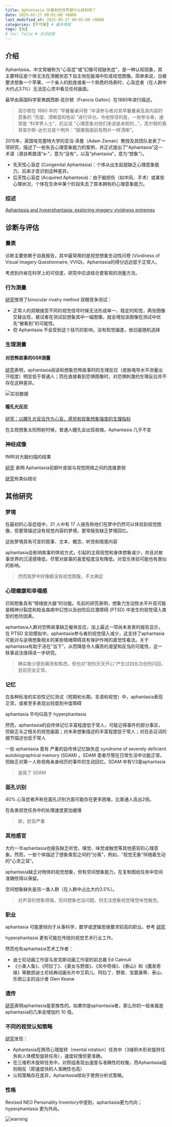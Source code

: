 ```yaml
---
title: Aphantasia 你看到的世界是什么样的呢？
date: 2025-05-17 00:01:00 +0800
last_modified_at: 2025-05-17 00:02:00 +0800
categories: [不可解] # 最多两层
tags: [我]
# toc: false # 关闭目录
---
```


## 介绍

Aphantasia，中文常被称为“心盲症”或“幻像可视缺失症”，是一种认知现象，其主要特征是个体无法在清醒状态下自主地在脑海中形成视觉图像。简单来说，当被要求想象一个苹果、一个亲人的脸庞或者一个熟悉的场景时，心盲症者（在人群中大约占3.1%）无法在心灵中看见任何画面。

最早由英国科学家弗朗西斯·高尔顿（Francis Galton）在1880年进行描述。

> 高尔顿在 1880 年的 “早餐餐桌问卷 ”中请参与者对其早餐餐桌及其内容的意象的 “亮度、清晰度和色彩 ”进行评分。令他惊讶的是，一些参与者，通常是 “科学界人士”，抗议说 “心理意象对他们来说是未知的...”。高尔顿的表哥查尔斯-达尔文是个例外：“就像我面前有照片一样清晰”。

2015年，英国埃克塞特大学的亚当·泽曼（Adam Zeman）教授及其团队发表了一项研究，描述了一些失去心理意象能力的案例，并正式提出了“Aphantasia”这一术语（源自希腊语“a-”，意为“没有”，以及“phantasia”，意为“想象”）。

- 先天性心盲症 (Congenital Aphantasia)：个体从出生起就缺乏心理意象能力，后来才意识到这种差异。
- 后天性心盲症 (Acquired Aphantasia)：由于脑损伤（如中风、手术）或某些心理状况，个体在生命中某个阶段失去了原本拥有的心理意象能力。

### 综述
[Aphantasia and hyperphantasia: exploring imagery vividness extremes](https://www.cell.com/trends/cognitive-sciences/fulltext/S1364-6613(24)00034-2) 

## 诊断与评估

### 量表

诊断主要依赖于自我报告，其中最常用的是视觉想象生动性问卷 (Vividness of Visual Imagery Questionnaire, VVIQ)。Aphantasia的得分远远低于正常人。

考虑到内省在科学上的可信度，研究中应该结合更客观的测量方法。

### 行为测量
[研究](https://www.sciencedirect.com/science/article/abs/pii/S0010945217303581)使用了binocular rivalry method
双眼竞争测试：
- 正常人的双眼接受不同的视觉信号时候无法形成单一、稳定的知觉，两张图像交替出现，被试者在测试前想象其中一幅图像，就会增加该图像在测试中优先“被看到”的可能性。
- 但 Aphantasia 不会受到这个技巧的影响，没有知觉偏差，依旧是随机选择

### 生理测量

#### 对恐怖故事的GSR测量
[研究](https://pubmed.ncbi.nlm.nih.gov/33715433/)表明，aphantasia阅读和想象恐怖故事时的生理反应（皮肤电导水平测量出汗程度）明显低于普通人；而在直接看到恐惧图像时，对恐惧刺激的生理反应并不存在这种差异。

![实验数据](/assets/images/20250517/fig1.jpg)

#### 瞳孔光反应

[研究：以瞳孔光反应作为心盲、感觉和现象想象强度的生理指标](https://elifesciences.org/articles/72484)

在主观想象太阳照射时候，普通人瞳孔会出现收缩，Aphantasia 几乎不变

### 神经成像

fMRI对大脑扫描的结果

[研究](https://pubmed.ncbi.nlm.nih.gov/34296179/) 表明 Aphantasia前额叶皮层与视觉网络之间的连接更弱

[研究](https://www.biorxiv.org/content/10.1101/2023.06.14.544909)有类似结论

## 其他研究

### 梦境

在最初的心盲症组中，21 人中有 17 人报告称他们在梦中仍然可以体验到视觉图像，但更常描述没有视觉内容的梦境，更常报告缺乏梦境回忆。

这些梦境具有可变的叙事、文本、概念、听觉和情感内容

aphantasia会影响故事的体验方式，引起的主观视觉和身体想象减少，并且对故事世界的沉浸感降低，尽管对故事的喜爱程度没有降低。对音乐体验可能也有类似的影响。

> 然而我梦中好像都没有视觉图像，不太确定

### 心理健康和幸福感

已知想象具有“情绪放大器”的功能。先前的研究表明，想象力生动性水平升高可能是精神分裂症和帕金森病中幻觉以及创伤后应激障碍 (PTSD) 中发生的视觉侵入类型的危险因素。

aphantasia人群对恐怖故事缺乏躯体反应，加上最近一项尚未发表的报告显示，在 PTSD 实验模拟中，aphantasia参与者的视觉侵入减少，这支持了aphantasia可能对与逆境想象相关的某些情绪障碍具有保护作用的直觉性看法。关于aphantasia有助于活在“当下”，从而降低令人痛苦的渴望和反刍的可能性，这一轶事说法值得进一步研究。

> 确实极少感到痛苦和焦虑。但也对“祝你天天开心”产生过四五次创伤闪回，目前完全正常。

### 记忆

在各种标准的实验性记忆测试（短期和长期，言语和视觉）中，aphantasia表现正常，或者至多表现出轻度到中度障碍

aphantasia 平均IQ高于 hyperphantasia

然而，aphantasia的自传体记忆丰富程度低于常人，可能记得事件的部分事实，但缺乏与之相关的视觉画面；对未来想象描述的丰富程度低于常人；对目击证词的细节描述也低于常人


一些 aphantasia 患有 严重的自传体记忆缺失症 syndrome of severely deficient autobiographical memory (SDAM) 。SDAM 患者尽管在日常生活中功能正常，但缺乏对第一人称视角亲身经历的事件的生动回忆。SDAM 中有1/3是aphantasia

> 是我了 SDAM

### 面孔识别

40% 心盲症者声称在面孔识别方面可能存在更多困难，比普通人高出2倍。

在各类视觉任务中的处理速度更加缓慢

> 欸，脸盲严重

### 其他感官

大约一半aphantasia也报告缺乏听觉、嗅觉、味觉或触觉等其他感官的心理意象。然而，一些个体描述了想象类型之间的“分离”，例如，“视觉无象”伴随着生动的“心灵之耳”。

aphantasia缺乏对物体的视觉想象，但有空间想象能力，在复制图纸任务中空间准确性得以保留。

空间想象缺失是另一类人群（在人群中占比大约3.5%）。

> 对声音的想象很强，空间想象也没问题。但无法想象视觉嗅觉味觉触觉。

### 职业

aphantasia 可能更倾向于从事科学、数学或逻辑思维要求较高的职业。参考 [研究](https://www.sciencedirect.com/science/article/abs/pii/S0010945220301404)

hyperphantasia 更有可能在传统的视觉艺术行业工作。

然而也有aphantasia艺术工作者：
- 迪士尼动画工作室与皮克斯动画工作室的前总裁 Ed Catmull
- 《小美人鱼》、《阿拉丁》、《美女与野兽》、《风中奇缘》、《泰山》和《魔发奇缘》等数部迪士尼经典动画长片中艾莉儿、阿拉丁、野兽、宝嘉康蒂、泰山、乐佩公主的设计者 Glen Keane


### 遗传

[研究](https://www.sciencedirect.com/science/article/abs/pii/S0010945220301404)表明aphantasia是家族性的。如果你是aphantasia者，那么你的一级亲属是aphantasia的几率会增加约 10 倍。


### 不同的视觉认知策略

[研究](https://www.sciencedirect.com/science/article/pii/S1053810024000618)发现：
- Aphantasia在两项心理旋转（mental rotation）任务中（3维积木形状旋转任务和人体模型旋转任务），速度较慢但更准确。
- 在三维积木旋转任务中，对照组表现出速度与准确性的权衡，而Aphantasia组则相反（即速度快的人准确性也高）
- 认知策略存在差异，Aphantasia倾向于使用分析式策略。


### 性格

Revised NEO Personality Inventory中提到，aphantasia更为内向；hyperphantasia 更为外向。

![warning](/assets/images/warning.jpg)
